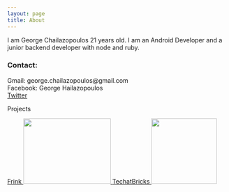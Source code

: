 ```yaml
---
layout: page
title: About
---
```


I am George Chailazopoulos 21 years old.
I am an Android Developer and a junior backend developer with node and ruby.

<h3>Contact:</h3>
Gmail: george.chailazopoulos@gmail.com <br>
Facebook: George Hailazopoulos<br>
<a href="https://twitter.com/_spiritinlife">Twitter</a><br>


Projects <br>


<a href="http://frink.gr">
Frink
<img src="../images/frink.png" width="200" height="150">
</a>


<a href="http://techatbricks.com">
TechatBricks
<img src="../images/tech_at_bricks_logo.png" width="150" height="150">
</a>


